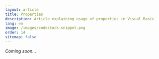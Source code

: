```yaml
---
layout: article
title: Properties
description: Article explaining usage of properties in Visual Basic
lang: en
image: /images/codestack-snippet.png
order: 14
sitemap: false
---
```

*Coming soon...*
